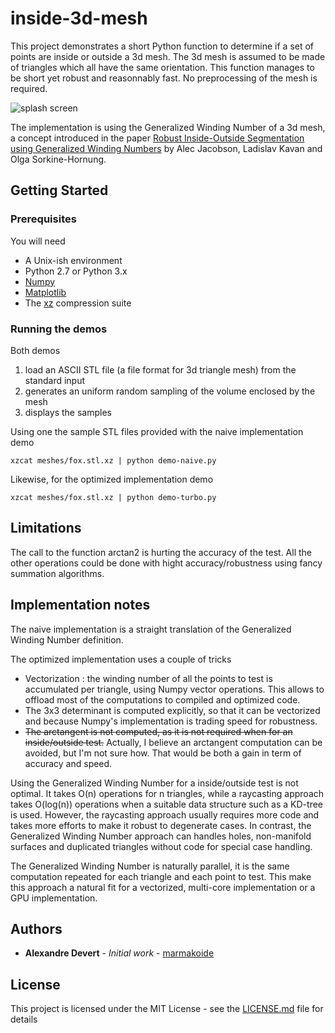 # inside-3d-mesh

This project demonstrates a short Python function to determine if a set of
points are inside or outside a 3d mesh. The 3d mesh is assumed to be made of
triangles which all have the same orientation. This function manages to be
short yet robust and reasonnably fast. No preprocessing of the mesh is required.

![splash screen](https://raw.githubusercontent.com/marmakoide/inside-3d-mesh/master/splash.png)

The implementation is using the Generalized Winding Number of a 3d mesh, a
concept introduced in the paper 
[Robust Inside-Outside Segmentation using Generalized Winding Numbers](http://igl.ethz.ch/projects/winding-number/)
by Alec Jacobson, Ladislav Kavan and Olga Sorkine-Hornung.

## Getting Started

### Prerequisites

You will need

* A Unix-ish environment
* Python 2.7 or Python 3.x
* [Numpy](http://www.numpy.org)
* [Matplotlib](https://matplotlib.org)
* The [xz](https://en.wikipedia.org/wiki/Xz) compression suite


### Running the demos

Both demos 

1. load an ASCII STL file (a file format for 3d triangle mesh) from the
standard input
2. generates an uniform random sampling of the volume enclosed by the mesh
3. displays the samples

Using one the sample STL files provided with the naive implementation demo

```
xzcat meshes/fox.stl.xz | python demo-naive.py
```

Likewise, for the optimized implementation demo

```
xzcat meshes/fox.stl.xz | python demo-turbo.py
```

## Limitations

The call to the function arctan2 is hurting the accuracy of the test. All the
other operations could be done with hight accuracy/robustness using fancy 
summation algorithms.

## Implementation notes

The naive implementation is a straight translation of the Generalized Winding 
Number definition. 

The optimized implementation uses a couple of tricks

* Vectorization : the winding number of all the points to test is accumulated 
per triangle, using Numpy vector operations. This allows to offload most of
the computations to compiled and optimized code.
* The 3x3 determinant is computed explicitly, so that it can be vectorized
and because Numpy's implementation is trading speed for robustness.
* ~~The arctangent is not computed, as it is not required when for an inside/outside test.~~ Actually, I believe an arctangent computation can be avoided, but I'm not sure how. That would be both a gain in term of accuracy and speed.

Using the Generalized Winding Number for a inside/outside test is not optimal.
It takes O(n) operations for n triangles, while a raycasting approach takes 
O(log(n)) operations when a suitable data structure such as a KD-tree is used. 
However, the raycasting approach usually requires more code and takes more efforts 
to make it robust to degenerate cases. In contrast, the Generalized Winding Number 
approach can handles holes, non-manifold surfaces and duplicated triangles without
code for special case handling.

The Generalized Winding Number is naturally parallel, it is the same computation
repeated for each triangle and each point to test. This make this approach a
natural fit for a vectorized, multi-core implementation or a GPU implementation.

## Authors

* **Alexandre Devert** - *Initial work* - [marmakoide](https://github.com/marmakoide)

## License

This project is licensed under the MIT License - see the [LICENSE.md](LICENSE.md) file for details

